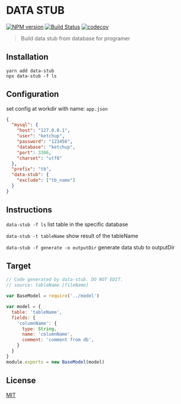 # DATA STUB

[![NPM version][npm-image]][npm-url]
[![Build Status][travis-image]][travis-url]
[![codecov][codecov-image]][codecov-url]

> Build data stub from database for programer

## Installation

```shell
yarn add data-stub
npx data-stub -f ls
```

## Configuration

set config at workdir with name: `app.json`

```json
{
  "mysql": {
    "host": "127.0.0.1",
    "user": "ketchup",
    "password": "123456",
    "database": "ketchup",
    "port": 3306,
    "charset": "utf8"
  },
  "prefix": "tb",
  "data-stub": {
    "exclude": ["tb_name"]
  }
}
```

## Instructions

`data-stub -f ls` list table in the specific database

`data-stub -t tableName` show result of the tableName

`data-stub -f generate -o outputDir` generate data stub to outputDir

## Target

```javascript
// Code generated by data-stub. DO NOT EDIT.
// source: tableName [fileName]

var BaseModel = require('../model')

var model = {
  table: 'tableName',
  fields: {
    'columnName': {
      type: String,
      name: 'columnName',
      comment: 'comment from db',
    }
  }
}
module.exports = new BaseModel(model)

```

## License

  [MIT](./LICENSE)

[npm-image]: https://img.shields.io/npm/v/data-stub.svg?style=flat-square
[npm-url]: https://npmjs.org/package/data-stub
[travis-image]: https://travis-ci.org/liuwill/data-stub.svg?branch=master
[travis-url]: https://travis-ci.org/liuwill/data-stub
[codecov-image]: https://codecov.io/gh/liuwill/data-stub/branch/master/graph/badge.svg
[codecov-url]: https://codecov.io/gh/liuwill/data-stub
